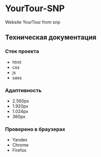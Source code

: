 # YourTour-SNP
Website YourTour from snp

## Техническая документация
### Стек проекта
- html
- css
- js
- sass
### Адаптивность
- 2.560px
- 1.920px
- 1.024px
- 360px
### Проверено в браузерах
- Yandex
- Chrome
- Firefox
